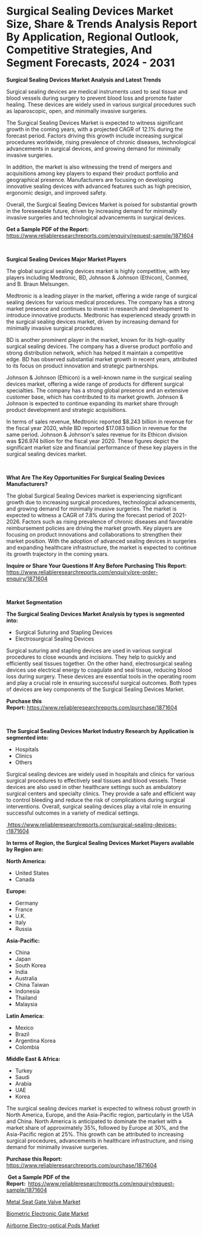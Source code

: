 <p><h1>Surgical Sealing Devices Market Size, Share & Trends Analysis Report By Application, Regional Outlook, Competitive Strategies, And Segment Forecasts, 2024 - 2031</h1></p><p><strong>Surgical Sealing Devices Market Analysis and Latest Trends</strong></p>
<p><p>Surgical sealing devices are medical instruments used to seal tissue and blood vessels during surgery to prevent blood loss and promote faster healing. These devices are widely used in various surgical procedures such as laparoscopic, open, and minimally invasive surgeries.</p><p>The Surgical Sealing Devices Market is expected to witness significant growth in the coming years, with a projected CAGR of 12.1% during the forecast period. Factors driving this growth include increasing surgical procedures worldwide, rising prevalence of chronic diseases, technological advancements in surgical devices, and growing demand for minimally invasive surgeries.</p><p>In addition, the market is also witnessing the trend of mergers and acquisitions among key players to expand their product portfolio and geographical presence. Manufacturers are focusing on developing innovative sealing devices with advanced features such as high precision, ergonomic design, and improved safety.</p><p>Overall, the Surgical Sealing Devices Market is poised for substantial growth in the foreseeable future, driven by increasing demand for minimally invasive surgeries and technological advancements in surgical devices.</p></p>
<p><strong>Get a Sample PDF of the Report:&nbsp;</strong> <a href="https://www.reliableresearchreports.com/enquiry/request-sample/1871604">https://www.reliableresearchreports.com/enquiry/request-sample/1871604</a></p>
<p>&nbsp;</p>
<p><strong>Surgical Sealing Devices Major Market Players</strong></p>
<p><p>The global surgical sealing devices market is highly competitive, with key players including Medtronic, BD, Johnson & Johnson (Ethicon), Conmed, and B. Braun Melsungen. </p><p>Medtronic is a leading player in the market, offering a wide range of surgical sealing devices for various medical procedures. The company has a strong market presence and continues to invest in research and development to introduce innovative products. Medtronic has experienced steady growth in the surgical sealing devices market, driven by increasing demand for minimally invasive surgical procedures.</p><p>BD is another prominent player in the market, known for its high-quality surgical sealing devices. The company has a diverse product portfolio and strong distribution network, which has helped it maintain a competitive edge. BD has observed substantial market growth in recent years, attributed to its focus on product innovation and strategic partnerships.</p><p>Johnson & Johnson (Ethicon) is a well-known name in the surgical sealing devices market, offering a wide range of products for different surgical specialties. The company has a strong global presence and an extensive customer base, which has contributed to its market growth. Johnson & Johnson is expected to continue expanding its market share through product development and strategic acquisitions.</p><p>In terms of sales revenue, Medtronic reported $8.243 billion in revenue for the fiscal year 2020, while BD reported $17.083 billion in revenue for the same period. Johnson & Johnson's sales revenue for its Ethicon division was $26.974 billion for the fiscal year 2020. These figures depict the significant market size and financial performance of these key players in the surgical sealing devices market.</p></p>
<p>&nbsp;</p>
<p><strong>What Are The Key Opportunities For Surgical Sealing Devices Manufacturers?</strong></p>
<p><p>The global Surgical Sealing Devices market is experiencing significant growth due to increasing surgical procedures, technological advancements, and growing demand for minimally invasive surgeries. The market is expected to witness a CAGR of 7.8% during the forecast period of 2021-2026. Factors such as rising prevalence of chronic diseases and favorable reimbursement policies are driving the market growth. Key players are focusing on product innovations and collaborations to strengthen their market position. With the adoption of advanced sealing devices in surgeries and expanding healthcare infrastructure, the market is expected to continue its growth trajectory in the coming years.</p></p>
<p><strong>Inquire or Share Your Questions If Any Before Purchasing This Report:</strong> <a href="https://www.reliableresearchreports.com/enquiry/pre-order-enquiry/1871604">https://www.reliableresearchreports.com/enquiry/pre-order-enquiry/1871604</a></p>
<p>&nbsp;</p>
<p><strong>Market Segmentation</strong></p>
<p><strong>The Surgical Sealing Devices Market Analysis by types is segmented into:</strong></p>
<p><ul><li>Surgical Suturing and Stapling Devices</li><li>Electrosurgical Sealing Devices</li></ul></p>
<p><p>Surgical suturing and stapling devices are used in various surgical procedures to close wounds and incisions. They help to quickly and efficiently seal tissues together. On the other hand, electrosurgical sealing devices use electrical energy to coagulate and seal tissue, reducing blood loss during surgery. These devices are essential tools in the operating room and play a crucial role in ensuring successful surgical outcomes. Both types of devices are key components of the Surgical Sealing Devices Market.</p></p>
<p><strong>Purchase this Report:&nbsp;</strong><a href="https://www.reliableresearchreports.com/purchase/1871604">https://www.reliableresearchreports.com/purchase/1871604</a></p>
<p>&nbsp;</p>
<p><strong>The Surgical Sealing Devices Market Industry Research by Application is segmented into:</strong></p>
<p><ul><li>Hospitals</li><li>Clinics</li><li>Others</li></ul></p>
<p><p>Surgical sealing devices are widely used in hospitals and clinics for various surgical procedures to effectively seal tissues and blood vessels. These devices are also used in other healthcare settings such as ambulatory surgical centers and specialty clinics. They provide a safe and efficient way to control bleeding and reduce the risk of complications during surgical interventions. Overall, surgical sealing devices play a vital role in ensuring successful outcomes in a variety of medical settings.</p></p>
<p><a href="https://www.reliableresearchreports.com/surgical-sealing-devices-r1871604">&nbsp;https://www.reliableresearchreports.com/surgical-sealing-devices-r1871604</a></p>
<p><strong>In terms of Region, the Surgical Sealing Devices Market Players available by Region are:</strong></p>
<p>
    <p> <strong> North America: </strong>
        <ul>
            <li>United States</li>
            <li>Canada</li>
        </ul>
        </p> 
    <p> <strong> Europe: </strong>
        <ul>
            <li>Germany</li>
            <li>France</li>
            <li>U.K.</li>
            <li>Italy</li>
            <li>Russia</li>
        </ul>
        </p> 
    <p> <strong> Asia-Pacific: </strong>
        <ul>
            <li>China</li>
            <li>Japan</li>
            <li>South Korea</li>
            <li>India</li>
            <li>Australia</li>
            <li>China Taiwan</li>
            <li>Indonesia</li>
            <li>Thailand</li>
            <li>Malaysia</li>
        </ul>
        </p> 
    <p> <strong> Latin America: </strong>
        <ul>
            <li>Mexico</li>
            <li>Brazil</li>
            <li>Argentina Korea</li>
            <li>Colombia</li>
        </ul>
        </p> 
    <p> <strong> Middle East & Africa: </strong>
        <ul>
            <li>Turkey</li>
            <li>Saudi</li>
            <li>Arabia</li>
            <li>UAE</li>
            <li>Korea</li>
        </ul>
    </p>
    </p>
<p><p>The surgical sealing devices market is expected to witness robust growth in North America, Europe, and the Asia-Pacific region, particularly in the USA and China. North America is anticipated to dominate the market with a market share of approximately 35%, followed by Europe at 30%, and the Asia-Pacific region at 25%. This growth can be attributed to increasing surgical procedures, advancements in healthcare infrastructure, and rising demand for minimally invasive surgeries.</p></p>
<p><strong>Purchase this Report: </strong><a href="https://www.reliableresearchreports.com/purchase/1871604">https://www.reliableresearchreports.com/purchase/1871604</a></p>
<p>&nbsp;<strong>Get a Sample PDF of the Report:&nbsp;&nbsp;</strong><a href="https://www.reliableresearchreports.com/enquiry/request-sample/1871604">https://www.reliableresearchreports.com/enquiry/request-sample/1871604</a></p>
<p><strong></strong></p>
<p><p><a href="https://issuu.com/reportprime-2/docs/metal-seat-gate-valve-market-size-2030.pptx">Metal Seat Gate Valve Market</a></p><p><a href="https://github.com/jahid123ahm/Market-Research-Report-List-1/blob/main/biometric-electronic-gate-market.md">Biometric Electronic Gate Market</a></p><p><a href="https://github.com/riwar777/Market-Research-Report-List-1/blob/main/airborne-electro-optical-pods-market.md">Airborne Electro-optical Pods Market</a></p></p>